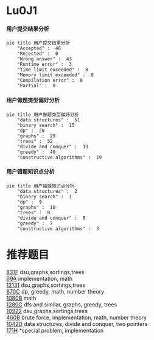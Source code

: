 # Lu0J1

<!-- tabs:start -->



#### **用户提交结果分析**

```mermaid
pie title 用户提交结果分析
    "Accepted" :  46
    "Rejected" :  0
    "Wrong answer" :  43
    "Runtime error" :  3
    "Time limit exceeded" :  8
    "Memory limit exceeded" :  0
    "Compilation error" :  0
    "Partial" :  0
```

#### **用户做题类型偏好分析**

```mermaid
pie title 用户做题类型偏好分析
    "data structures" :  51
    "binary search" :  15
    "dp" :  20
    "graphs" :  29
    "trees" :  52
    "divide and conquer" :  13
    "greedy" :  40
    "constructive algorithms" :  19
```
#### **用户错题知识点分析**

```mermaid
pie title 用户错题知识点分析
    "data structures" :  2
    "binary search" :  1
    "dp" :  9
    "graphs" :  10
    "trees" :  0
    "divide and conquer" :  0
    "greedy" :  7
    "constructive algorithms" :  3
```



<!-- tabs:end -->
# 推荐题目
[831F](https://codeforces.com/contest/831/problem/F)		dsu,graphs,sortings,trees		  
[69A](https://codeforces.com/contest/69/problem/A)		implementation,
                        math		  
[12131](https://codeforces.com/contest/1213/problem/1)		dsu,graphs,sortings,trees		  
[870C](https://codeforces.com/contest/870/problem/C)		dp,
                        greedy,
                        math,
                        number theory		  
[1080B](https://codeforces.com/contest/1080/problem/B)		math		  
[1280C](https://codeforces.com/contest/1280/problem/C)		dfs and similar,
                        graphs,
                        greedy,
                        trees		  
[10922](https://codeforces.com/contest/1092/problem/2)		dsu,graphs,sortings,trees		  
[460B](https://codeforces.com/contest/460/problem/B)		brute force,
                        implementation,
                        math,
                        number theory		  
[1042D](https://codeforces.com/contest/1042/problem/D)		data structures,
                        divide and conquer,
                        two pointers		  
[171H](https://codeforces.com/contest/171/problem/H)		*special problem,
                        implementation		  
